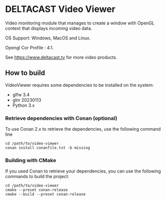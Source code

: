 # DELTACAST Video Viewer

Video monitoring module that manages to create a window with OpenGL context that displays incoming video data.

OS Support: Windows, MacOS and Linux.

Opengl Cor Profile : 4.1.

See https://www.deltacast.tv for more video products.

## How to build

VideoViewer requires some dependencies to be installed on the system:
- glfw 3.4
- glm 20230113
- Python 3.x

### Retrieve dependencies with Conan (optional)

To use Conan 2.x to retrieve the dependencies, use the following command line

```shell
cd /path/to/video-viewer
conan install conanfile.txt -b missing
```

### Building with CMake

If you used Conan to retrieve your dependencies, you can use the following commands to build the project:

```shell
cd /path/to/video-viewer
cmake --preset conan-release
cmake --build --preset conan-release
```


